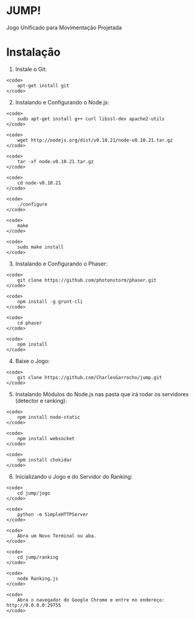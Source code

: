 JUMP!
=====
Jogo Unificado para Movimentação Projetada

# Instalação

  1. Instale o Git:

    <code>
        apt-get install git
    </code>


  2. Instalando e Configurando o Node.js:

    <code>
        sudo apt-get install g++ curl libssl-dev apache2-utils
    </code>

    <code>
        wget http://nodejs.org/dist/v0.10.21/node-v0.10.21.tar.gz
    </code>

    <code>
        tar -xf node-v0.10.21.tar.gz
    </code>

    <code>
        cd node-v0.10.21
    </code>

    <code>
        ./configure
    </code>

    <code>
        make
    </code>
 
    <code>
        sudo make install
    </code>


  3. Instalando e Configurando o Phaser:

    <code>
        git clone https://github.com/photonstorm/phaser.git
    </code>

    <code>
        npm install -g grunt-cli
    </code>

    <code>
        cd phaser
    </code>

    <code>
        npm install
    </code>
  
  4. Baixe o Jogo:

    <code>
        git clone https://github.com/CharlesGarrocho/jump.git
    </code>


  5. Instalando Módulos do Node.js nas pasta que irá rodar os servidores (detector e ranking):

    <code>
        npm install node-static
    </code>

    <code>
        npm install websocket
    </code>

    <code>
        npm install chokidar
    </code>


  6. Inicializando o Jogo e do Servidor do Ranking:

    <code>
        cd jump/jogo
    </code>

    <code>
        python -m SimpleHTTPServer
    </code>

    <code>
        Abra um Novo Terminal ou aba.
    </code>

    <code>
        cd jump/ranking
    </code>

    <code>
        node Ranking.js
    </code>

    <code>
        Abra o navegador do Google Chrome e entre no endereço: http://0.0.0.0:29755
    </code>
